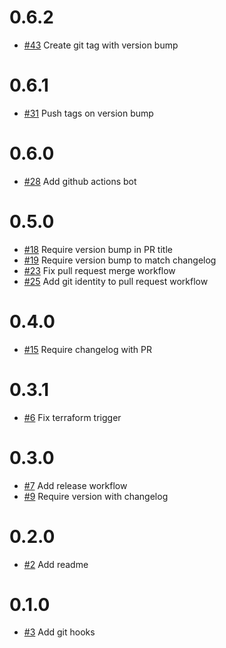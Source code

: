 # 0.6.2
- [#43](https://github.com/okkema/template/issues/43) Create git tag with version bump

# 0.6.1
- [#31](https://github.com/okkema/template/issues/31) Push tags on version bump

# 0.6.0
- [#28](https://github.com/okkema/template/issues/28) Add github actions bot

# 0.5.0
- [#18](https://github.com/okkema/template/issues/18) Require version bump in PR title
- [#19](https://github.com/okkema/template/issues/19) Require version bump to match changelog
- [#23](https://github.com/okkema/template/issues/23) Fix pull request merge workflow
- [#25](https://github.com/okkema/template/issues/25) Add git identity to pull request workflow

# 0.4.0
- [#15](https://github.com/okkema/template/issues/15) Require changelog with PR

# 0.3.1
- [#6](https://github.com/okkema/template/issues/6) Fix terraform trigger

# 0.3.0
- [#7](https://github.com/okkema/template/issues/7) Add release workflow
- [#9](https://github.com/okkema/template/issues/9) Require version with changelog

# 0.2.0
- [#2](https://github.com/okkema/template/issues/2) Add readme

# 0.1.0
- [#3](https://github.com/okkema/template/issues/3) Add git hooks

